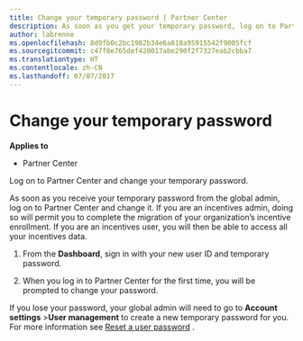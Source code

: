 ```yaml
---
title: Change your temporary password | Partner Center
description: As soon as you get your temporary password, log on to Partner Center and change it.
author: labrenne
ms.openlocfilehash: 8d9fb0c2bc1982b34e6a818a95915542f9005fcf
ms.sourcegitcommit: c47f8e765def420017abe290f2f7327eab2cbba7
ms.translationtype: HT
ms.contentlocale: zh-CN
ms.lasthandoff: 07/07/2017
---
```

# <a name="change-your-temporary-password"></a>Change your temporary password

**Applies to**

-  Partner Center

Log on to Partner Center and change your temporary password.

As soon as you receive your temporary password from the global admin, log on to Partner Center and change it. If you are an incentives admin, doing so will permit you to complete the migration of your organization’s incentive enrollment. If you are an incentives user, you will then be able to access all your incentives data.

1.  From the **Dashboard**, sign in with your new user ID and temporary password.

2.  When you log in to Partner Center for the first time, you will be prompted to change your password.

If you lose your password, your global admin will need to go to  **Account settings** >**User management** to create a new temporary password for you.
For more information see [Reset a user password](reset-a-user-password.md) .


 

 




